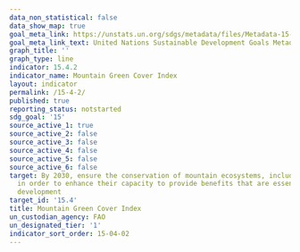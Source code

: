 ```yaml
---
data_non_statistical: false
data_show_map: true
goal_meta_link: https://unstats.un.org/sdgs/metadata/files/Metadata-15-04-02.pdf
goal_meta_link_text: United Nations Sustainable Development Goals Metadata (pdf 456kB)
graph_title: ''
graph_type: line
indicator: 15.4.2
indicator_name: Mountain Green Cover Index
layout: indicator
permalink: /15-4-2/
published: true
reporting_status: notstarted
sdg_goal: '15'
source_active_1: true
source_active_2: false
source_active_3: false
source_active_4: false
source_active_5: false
source_active_6: false
target: By 2030, ensure the conservation of mountain ecosystems, including their biodiversity,
  in order to enhance their capacity to provide benefits that are essential for sustainable
  development
target_id: '15.4'
title: Mountain Green Cover Index
un_custodian_agency: FAO
un_designated_tier: '1'
indicator_sort_order: 15-04-02
---
```

